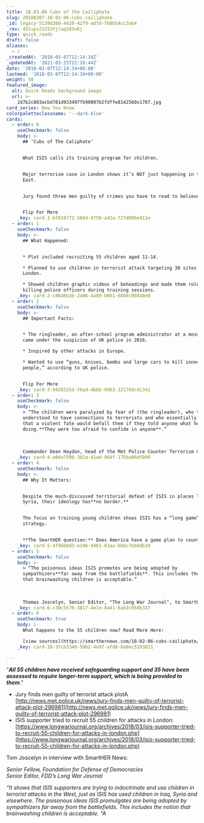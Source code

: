 ```yaml
---
title: 18.03.06 Cubs of the Cailiphate
slug: 20180307-18-02-06-cubs-cailiphate
_id: legacy-5139d260-4420-42f9-ad7d-7b8b54cc3ab4
_rev: 45Isps23253Yjlaq283xKj
type: quick_reads
draft: false
aliases:
  - /
_createdAt: '2018-03-07T12:14:34Z'
_updatedAt: '2021-03-25T22:10:44Z'
date: '2018-03-07T12:14:34+00:00'
lastmod: '2018-03-07T12:14:34+00:00'
weight: 50
featured_image:
  alt: Quick Reads background image
  url: >-
    2d7b2c803acbd781d933497fb90097b2fdffe8142560x1707.jpg
card_series: Now You Know
colorpaletteclassname: '--dark-blue'
cards:
  - order: 0
    useCheckmark: false
    body: >-
      ## ‘Cubs of The Caliphate’


      What ISIS calls its training program for children.


      Major terrorism case in London shows it’s NOT just happening in the Middle
      East.


      Jury found three men guilty of crimes you have to read to believe.


      Flip For More
    _key: card-1-bf818772-5604-4750-a42a-727d09be911e
  - order: 1
    useCheckmark: false
    body: >-
      ## What Happened:


      * Plot included recruiting 55 children aged 11-14.

      * Planned to use children in terrorist attack targeting 30 sites across
      London.

      * Showed children graphic videos of beheadings and made them role play
      killing police officers during training sessions.
    _key: card-2-c86a6b3b-2a06-4a89-b661-6604c90dabe0
  - order: 2
    useCheckmark: false
    body: >-
      ## Important Facts:


      * The ringleader, an after-school program administrator at a mosque, first
      came under the suspicion of UK police in 2016.

      * Inspired by other attacks in Europe.

      * Wanted to use “guns, knives, bombs and large cars to kill innocent
      people,” according to UK police.


      Flip For More
    _key: card-3-9428325d-f6ad-4bbb-9d63-321769cdc342
  - order: 3
    useCheckmark: false
    body: >-
      > “The children were paralyzed by fear of (the ringleader), who they
      understood to have connections to terrorists and who essentially told them
      that a violent fate would befall them if they told anyone what he was
      doing.**They were too afraid to confide in anyone**.”  
        
        
        
      Commander Dean Haydon, head of the Met Police Counter Terrorism Command
    _key: card-4-a0da7590-3b2a-41ad-964f-175ba86df890
  - order: 4
    useCheckmark: false
    body: >-
      ## Why It Matters:


      Despite the much-discussed territorial defeat of ISIS in places like
      Syria, their ideology has**no border.**


      The focus on training young children shows ISIS has a “long game”
      strategy.


      **The SmartHER question:** Does America have a game plan to counter it?
    _key: card-5-4f96b8d3-e106-4461-81aa-bbbc7ebbdb10
  - order: 5
    useCheckmark: false
    body: >-
      > “The poisonous ideas ISIS promotes are being adopted by
      sympathizers**far away from the battlefields**. This includes the notion
      that brainwashing children is acceptable.”  
        
        
        
      Thomas Joscelyn, Senior Editor, "The Long War Journal", to SmartHER News
    _key: card-6-c30c5570-3817-4e1e-8a41-6ab3c950b317
  - order: 6
    useCheckmark: true
    body: |-
      What happens to the 55 children now? Read More Here:

      [view sources](https://smarthernews.com/18-02-06-cubs-cailiphate/)
    _key: card-10-37cb3346-50b2-4e97-afd8-6e8ec5103821

---
```

“**_All 55 children have received safeguarding support and 35 have been assessed to require longer-term support, which is being provided to them_**.”

* Jury finds men guilty of terrorist attack plotA [http://news.met.police.uk/news/jury-finds-men-guilty-of-terrorist-attack-plot-296981](http://news.met.police.uk/news/jury-finds-men-guilty-of-terrorist-attack-plot-296981)
* ISIS supporter tried to recruit 55 children for attacks in London: [https://www.longwarjournal.org/archives/2018/03/isis-supporter-tried-to-recruit-55-children-for-attacks-in-london.php](https://www.longwarjournal.org/archives/2018/03/isis-supporter-tried-to-recruit-55-children-for-attacks-in-london.php)

Tom Joscelyn in interview with SmartHER News:

_Senior Fellow, Foundation for Defense of Democracies_  
_Senior Editor, FDD’s Long War Journal_

_“It shows that ISIS supporters are trying to indoctrinate and use children in terrorist attacks in the West, just as ISIS has used children in Iraq, Syria and elsewhere. The poisonous ideas ISIS promulgates are being adopted by sympathizers far away from the battlefields. This includes the notion that brainwashing children is acceptable. “A_